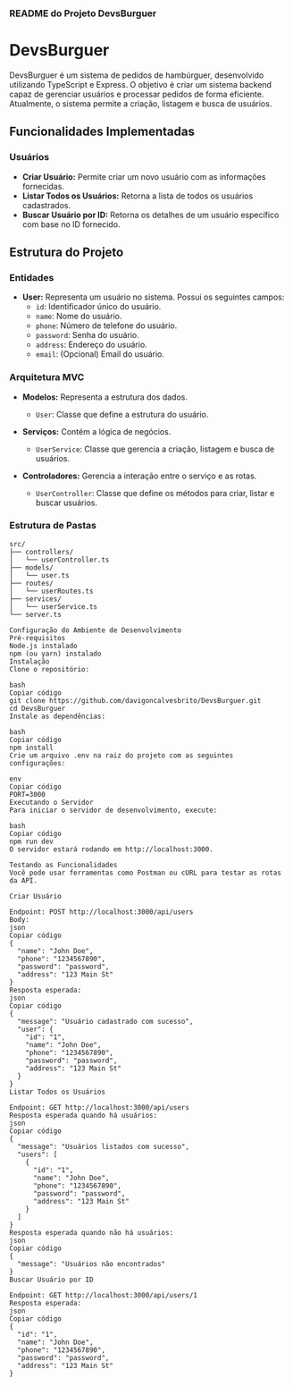 ### README do Projeto DevsBurguer

# DevsBurguer

DevsBurguer é um sistema de pedidos de hambúrguer, desenvolvido utilizando TypeScript e Express. O objetivo é criar um sistema backend capaz de gerenciar usuários e processar pedidos de forma eficiente. Atualmente, o sistema permite a criação, listagem e busca de usuários.

## Funcionalidades Implementadas

### Usuários
- **Criar Usuário:** Permite criar um novo usuário com as informações fornecidas.
- **Listar Todos os Usuários:** Retorna a lista de todos os usuários cadastrados.
- **Buscar Usuário por ID:** Retorna os detalhes de um usuário específico com base no ID fornecido.

## Estrutura do Projeto

### Entidades

- **User:** Representa um usuário no sistema. Possui os seguintes campos:
  - `id`: Identificador único do usuário.
  - `name`: Nome do usuário.
  - `phone`: Número de telefone do usuário.
  - `password`: Senha do usuário.
  - `address`: Endereço do usuário.
  - `email`: (Opcional) Email do usuário.

### Arquitetura MVC

- **Modelos:** Representa a estrutura dos dados.
  - `User`: Classe que define a estrutura do usuário.
  
- **Serviços:** Contém a lógica de negócios.
  - `UserService`: Classe que gerencia a criação, listagem e busca de usuários.
  
- **Controladores:** Gerencia a interação entre o serviço e as rotas.
  - `UserController`: Classe que define os métodos para criar, listar e buscar usuários.

### Estrutura de Pastas

```plaintext
src/
├── controllers/
│   └── userController.ts
├── models/
│   └── user.ts
├── routes/
│   └── userRoutes.ts
├── services/
│   └── userService.ts
└── server.ts

Configuração do Ambiente de Desenvolvimento
Pré-requisitos
Node.js instalado
npm (ou yarn) instalado
Instalação
Clone o repositório:

bash
Copiar código
git clone https://github.com/davigoncalvesbrito/DevsBurguer.git
cd DevsBurguer
Instale as dependências:

bash
Copiar código
npm install
Crie um arquivo .env na raiz do projeto com as seguintes configurações:

env
Copiar código
PORT=3000
Executando o Servidor
Para iniciar o servidor de desenvolvimento, execute:

bash
Copiar código
npm run dev
O servidor estará rodando em http://localhost:3000.

Testando as Funcionalidades
Você pode usar ferramentas como Postman ou cURL para testar as rotas da API.

Criar Usuário

Endpoint: POST http://localhost:3000/api/users
Body:
json
Copiar código
{
  "name": "John Doe",
  "phone": "1234567890",
  "password": "password",
  "address": "123 Main St"
}
Resposta esperada:
json
Copiar código
{
  "message": "Usuário cadastrado com sucesso",
  "user": {
    "id": "1",
    "name": "John Doe",
    "phone": "1234567890",
    "password": "password",
    "address": "123 Main St"
  }
}
Listar Todos os Usuários

Endpoint: GET http://localhost:3000/api/users
Resposta esperada quando há usuários:
json
Copiar código
{
  "message": "Usuários listados com sucesso",
  "users": [
    {
      "id": "1",
      "name": "John Doe",
      "phone": "1234567890",
      "password": "password",
      "address": "123 Main St"
    }
  ]
}
Resposta esperada quando não há usuários:
json
Copiar código
{
  "message": "Usuários não encontrados"
}
Buscar Usuário por ID

Endpoint: GET http://localhost:3000/api/users/1
Resposta esperada:
json
Copiar código
{
  "id": "1",
  "name": "John Doe",
  "phone": "1234567890",
  "password": "password",
  "address": "123 Main St"
}